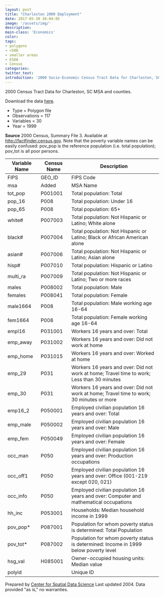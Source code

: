 ```yaml
---
layout: post
title: "Charleston 2000 Employment"
date: 2017-05-30 16:04:05
image: '/assets/img/'
description:
main-class: 'Economics'
color:
tags:
- polygons
- <500
- smaller areas
- ESDA
- Census
categories:
twitter_text:
introduction: '2000 Socio-Economic Census Tract Data for Charleston, SC'
---
```

<script>
  var map = L.map('map');
  L.tileLayer('https://api.tiles.mapbox.com/v4/{id}/{z}/{x}/{y}.png?access_token=pk.eyJ1IjoibWFwYm94IiwiYSI6ImNpejY4NXVycTA2emYycXBndHRqcmZ3N3gifQ.rJcFIG214AriISLbB6B5aw', { <!--this is the URL for the Nepal Geojson-->
		maxZoom: 18,
		attribution: 'Map data &copy; <a href="http://openstreetmap.org">OpenStreetMap</a> contributors, ' +
			'<a href="http://creativecommons.org/licenses/by-sa/2.0/">CC-BY-SA</a>, ' +
			'Imagery © <a href="http://mapbox.com">Mapbox</a>',
		id: 'mapbox.light'
	}).addTo(map);

  map.scrollWheelZoom.disable();
  map.touchZoom.disable();
  var enableMapInteraction = function () {
      map.scrollWheelZoom.enable();
      map.touchZoom.enable();
  }
  $('#map').on('click touch', enableMapInteraction);
$('#map').on('mouseout', function(){ map.scrollWheelZoom.disable();});

  var smallIcon = L.icon({
         iconUrl: 'http://www.hckrecruitment.nic.in/images/blue.png',
         iconSize: [16, 16], // size of the icon
         });

   function onEachFeature(feature, layer) {
     //console.log(feature);
     var txt = "";
     for (var fname in feature.properties) {
       txt += fname;
       txt += " : ";
       txt += feature.properties[fname];
       txt += "<br/>";
     }
     layer.bindPopup(txt);
   }


  // load GeoJSON from an external file
  // load GeoJSON from an external file
  $.getJSON("../data/charleston.geojson",function(data){
    // add GeoJSON layer to the map once the file is loaded
    var json = L.geoJson(data, {
      pointToLayer: function(feature, latlng) {
        
        return L.marker(latlng, {
          icon: smallIcon
        });
      },
      onEachFeature: onEachFeature
    });
    json.addTo(map);
    map.fitBounds(json.getBounds());
  });

</script>
2000 Census Tract Data for Charleston, SC MSA and counties. 

Download the data [here](https://s3.amazonaws.com/geoda/data/CharlestonMSA.zip).

* Type = Polygon file
* Observations = 117
* Variables = 30
* Year = 1999

**Source**
2000 Census, Summary File 3. Available at http://factfinder.census.gov. Note that the poverty variable names can be easily confused: pov_pop is the reference population (i.e. total population); pov_tot is all poor persons.

Variable Name | Census Name | Description
---|---|---
FIPS | GEO_ID | FIPS Code
msa | Added | MSA Name
tot_pop | P001001 | Total population: Total
pop_16 | P008  | Total population: Under 16
pop_65 | P008  | Total population: 65+
white# |P007003 | Total population: Not Hispanic or Latino; White alone
black# | P007004 | Total population: Not Hispanic or Latino; Black or African American alone
asian# | P007006 | Total population: Not Hispanic or Latino; Asian alone
hisp# | P007010 | Total population: Hispanic or Latino
multi_ra | P007009 | Total population: Not Hispanic or Latino; Two or more races
males | P008002 | Total population: Male
females | P008041 | Total population: Female
male1664 | P008  | Total population: Male working age 16-64
fem1664 | P008  | Total population: Female working age 16-64
empl16 | P031001 | Workers 16 years and over: Total
emp_away | P031002 | Workers 16 years and over: Did not work at home
emp_home | P031015 | Workers 16 years and over: Worked at home
emp_29 | P031 | Workers 16 years and over: Did not work at home; Travel time to work; Less than 30 minutes
emp_30 | P031 | Workers 16 years and over: Did not work at home; Travel time to work; 30 minutes or more
emp16_2 | P050001 | Employed civilian population 16 years and over: Total
emp_male | P050002 | Employed civilian population 16 years and over: Male
emp_fem | P050049 | Employed civilian population 16 years and over: Female
occ_man | P050  | Employed civilian population 16 years and over: Production occupations
occ_off1 | P050  | Employed civilian population 16 years and over: Office (001-219 except 020, 021)
occ_info | P050  | Employed civilian population 16 years and over: Computer and mathematical occupations
hh_inc | P053001 | Households: Median household income in 1999
pov_pop* | P087001 | Population for whom poverty status is determined: Total Population
pov_tot* | P087002 | Population for whom poverty status is determined: Income in 1999 below poverty level
hsg_val | H085001 | Owner-occupied housing units: Median value
polyid | | Unique ID

Prepared by [Center for Spatial Data Science](https://spatial.uchicago.edu/)
Last updated 2004. Data provided "as is," no warranties.
